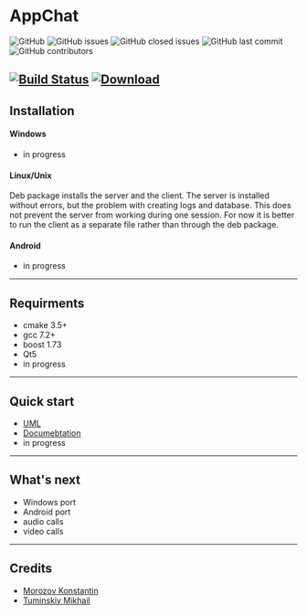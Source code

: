 # AppChat

![GitHub](https://img.shields.io/github/license/k-morozov/AppChat?style=plastic)
![GitHub issues](https://img.shields.io/github/issues-raw/k-morozov/AppChat?style=plastic)
![GitHub closed issues](https://img.shields.io/github/issues-closed-raw/k-morozov/AppChat?style=plastic)
![GitHub last commit](https://img.shields.io/github/last-commit/k-morozov/AppChat?style=plastic)
![GitHub contributors](https://img.shields.io/github/contributors/k-morozov/AppChat?style=plastic)

[![Build Status](https://travis-ci.org/k-morozov/AppChat.svg?branch=release)](https://travis-ci.org/k-morozov/AppChat)
[ ![Download](https://api.bintray.com/packages/k-morozov/AppChat/Install-Linux/images/download.svg) ](https://bintray.com/k-morozov/AppChat/Install-Linux/_latestVersion)
-----------
## Installation

#### Windows
* in progress
#### Linux/Unix
Deb package installs the server and the client.
The server is installed without errors, but the problem with creating logs and database. This does not prevent the server from working during one session.
For now it is better to run the client as a separate file rather than through the deb package.
#### Android
* in progress
------------
## Requirments

* cmake 3.5+
* gcc 7.2+
* boost 1.73
* Qt5
* in progress

-----------
## Quick start
* [UML](../master/doc/AppChat.svg)
* [Documebtation](https://k-morozov.github.io/AppChat)
* in progress
-----------

## What's next

* Windows port
* Android port
* audio calls
* video calls
-----------
## Credits

* [Morozov Konstantin](https://github.com/k-morozov)
* [Tuminskiy Mikhail](https://github.com/tuminskiy)
